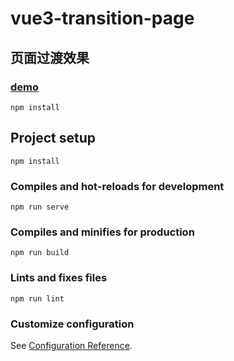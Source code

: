 # vue3-transition-page

## 页面过渡效果

### [demo](http://wangqi908.github.io/vue3-transition-page)



```
npm install
```

## Project setup
```
npm install
```

### Compiles and hot-reloads for development
```
npm run serve
```

### Compiles and minifies for production
```
npm run build
```

### Lints and fixes files
```
npm run lint
```

### Customize configuration
See [Configuration Reference](https://cli.vuejs.org/config/).
